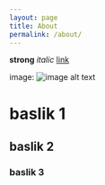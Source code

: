 ```yaml
---
layout: page
title: About
permalink: /about/
---
```


**strong** _italic_ [link](adres) 

image: 
![image alt text](https://www.hu-berlin.de/de/hu-intern/design/downloads/logo/siegel/husiegel-bw-klein.png/image_preview)

# baslik 1

## baslik 2

### baslik 3
